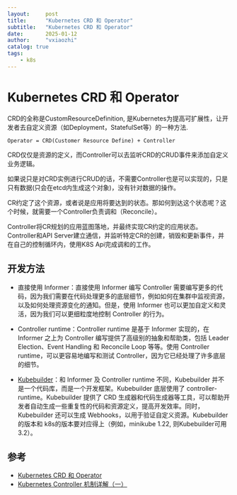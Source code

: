 ```yaml
---
layout:     post
title:      "Kubernetes CRD 和 Operator"
subtitle:   "Kubernetes CRD 和 Operator"
date:       2025-01-12
author:     "vxiaozhi"
catalog: true
tags:
    - k8s
---
```


# Kubernetes CRD 和 Operator

CRD的全称是CustomResourceDefinition, 是Kubernetes为提高可扩展性，让开发者去自定义资源（如Deployment，StatefulSet等）的一种方法.

```
Operator = CRD(Customer Resource Define) + Controller
```

CRD仅仅是资源的定义，而Controller可以去监听CRD的CRUD事件来添加自定义业务逻辑。

如果说只是对CRD实例进行CRUD的话，不需要Controller也是可以实现的，只是只有数据(只会在etcd内生成这个对象)，没有针对数据的操作。

CR约定了这个资源，或者说是应用将要达到的状态。那如何到达这个状态呢？这个时候，就需要一个Controller负责调和（Reconcile）。

Controller将CR规划的应用蓝图落地，并最终实现CR约定的应用状态。Controller和API Server建立通信，并监听特定CR的创建，销毁和更新事件，并在自己的控制循环内，使用K8S Api完成调和的工作。

## 开发方法

- 直接使用 Informer：直接使用 Informer 编写 Controller 需要编写更多的代码，因为我们需要在代码处理更多的底层细节，例如如何在集群中监视资源，以及如何处理资源变化的通知。但是，使用 Informer 也可以更加自定义和灵活，因为我们可以更细粒度地控制 Controller 的行为。

- Controller runtime：Controller runtime 是基于 Informer 实现的，在 Informer 之上为 Controller 编写提供了高级别的抽象和帮助类，包括 Leader Election、Event Handling 和 Reconcile Loop 等等。使用 Controller runtime，可以更容易地编写和测试 Controller，因为它已经处理了许多底层的细节。

- [Kubebuilder](https://github.com/kubernetes-sigs/kubebuilder)：和 Informer 及 Controller runtime 不同，Kubebuilder 并不是一个代码库，而是一个开发框架。Kubebuilder 底层使用了 controller-runtime。Kubebuilder 提供了 CRD 生成器和代码生成器等工具，可以帮助开发者自动生成一些重复性的代码和资源定义，提高开发效率。同时，Kubebuilder 还可以生成 Webhooks，以用于验证自定义资源。Kubebuilder的版本和 k8s的版本要对应得上（例如，minikube 1.22, 则Kubebuilder可用 3.2）。

  

## 参考

- [Kubernetes CRD 和 Operator](https://github.com/chenzongshu/Kubernetes/blob/master/Kubernetes%20CRD%E5%92%8COperator.md)
- [Kubernetes Controller 机制详解（一）](https://www.zhaohuabing.com/post/2023-03-09-how-to-create-a-k8s-controller/)
